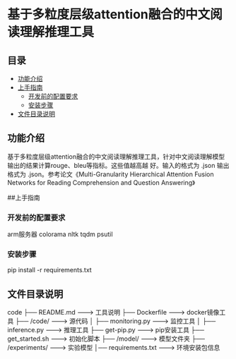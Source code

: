 # 基于多粒度层级attention融合的中文阅读理解推理工具

## 目录

+ <a href="#1">功能介绍</a>
+ <a href="#2">上手指南</a>
  + <a href="#3">开发前的配置要求</a>
  + <a href="#4">安装步骤</a>
+ <a href="#5">文件目录说明</a>

## <span name="1">功能介绍</span>

​		基于多粒度层级attention融合的中文阅读理解推理工具，针对中文阅读理解模型输出的结果计算rouge、bleu等指标。这些值越高越 好。输入的格式为 .json 输出格式为 .json。参考论文《Multi-Granularity Hierarchical Attention Fusion Networks for Reading Comprehension and Question Answering》

##<span name="2">上手指南 </span>

### <span name="3">开发前的配置要求</span>

arm服务器
colorama
nltk
tqdm
psutil

### <span name="4">安装步骤</span>

pip install -r requirements.txt

## <span name="5">文件目录说明</span>

code
├── README.md ---> 工具说明
├── Dockerfile ---> docker镜像工具
├── /code/ ---> 源代码
│ ├── monitoring.py ---> 监控工具
│ ├── inference.py ---> 推理工具
├── get-pip.py ---> pip安装工具
├── get_started.sh ---> 初始化脚本
├── /model/ ---> 模型文件夹
├── /experiments/ ---> 实验模型
│── requirements.txt ---> 环境安装包信息